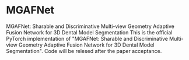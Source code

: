 # MGAFNet
MGAFNet: Sharable and Discriminative Multi-view Geometry Adaptive Fusion Network for 3D Dental Model Segmentation
This is the official PyTorch implementation of "MGAFNet: Sharable and Discriminative Multi-view Geometry Adaptive Fusion Network for 3D Dental Model Segmentation". 
Code will be relesed after the paper acceptance.


